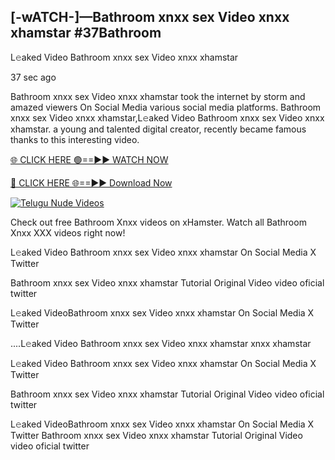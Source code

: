 ## [-wATCH-]—Bathroom xnxx sex Video xnxx xhamstar #37Bathroom

L𝚎aked Video Bathroom xnxx sex Video xnxx xhamstar

37 sec ago 

Bathroom xnxx sex Video xnxx xhamstar took the internet by storm and amazed viewers On Social Media various social media platforms. Bathroom xnxx sex Video xnxx xhamstar,L𝚎aked Video Bathroom xnxx sex Video xnxx xhamstar. a young and talented digital creator, recently became famous thanks to this interesting video.

[🌐 CLICK HERE 🟢==►► WATCH NOW](https://russelviperBathroom.blogspot.com/p/valo-video.html)

[🔴 CLICK HERE 🌐==►► Download Now](https://russelviperBathroom.blogspot.com/p/valo-video.html)

[![Telugu Nude Videos](https://i.imgur.com/dJHk4Zq.gif)](https://russelviperBathroom.blogspot.com/p/valo-video.html)

Check out free Bathroom Xnxx videos on xHamster. Watch all Bathroom Xnxx XXX videos right now!

L𝚎aked Video Bathroom xnxx sex Video xnxx xhamstar On Social Media X Twitter

Bathroom xnxx sex Video xnxx xhamstar Tutorial Original Video video oficial twitter

L𝚎aked VideoBathroom xnxx sex Video xnxx xhamstar On Social Media X Twitter

....L𝚎aked Video Bathroom xnxx sex Video xnxx xhamstar xnxx xhamstar

L𝚎aked Video Bathroom xnxx sex Video xnxx xhamstar On Social Media X Twitter

Bathroom xnxx sex Video xnxx xhamstar Tutorial Original Video video oficial twitter

L𝚎aked VideoBathroom xnxx sex Video xnxx xhamstar On Social Media X Twitter
Bathroom xnxx sex Video xnxx xhamstar Tutorial Original Video video oficial twitter